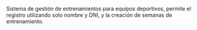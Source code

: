 Sistema de gestión de entrenamientos para equipos deportivos, permite el registro utilizando solo nombre y DNI, y la creación de semanas de entrenamiento.
